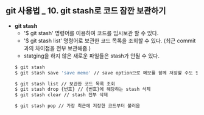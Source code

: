 ## git 사용법 _ 10. git stash로 코드 잠깐 보관하기

- **git stash**
  - '$ git stash' 명령어를 이용하여 코드를 임시보관 할 수 있다.
  - '$ git stash list' 명령어로 보관한 코드 목록을 조회할 수 있다. (최근 commit과의 차이점을 전부 보관해줌.)
  - statging을 하지 않은 새로운 파일들은 stash가 안될 수 있다.
  ```bash
  $ git stash
  $ git stash save 'save memo' // save option으로 메모를 함께 저장할 수도 있음.
  
  $ git stash list // 보관한 코드 목록 조회
  $ git stash drop {번호} // {번호}에 해당하는 stash 삭제
  $ git stash clear // stash 전부 삭제
  
  $ git stash pop // 가장 최근에 저장한 코드부터 불러옴
  ```
